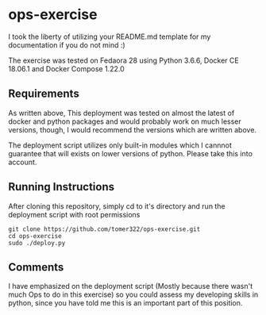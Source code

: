 # ops-exercise
I took the liberty of utilizing your README.md template for my documentation if you do not mind :)

The exercise was tested on Fedaora 28 using Python 3.6.6, Docker CE 18.06.1 and Docker Compose 1.22.0
## Requirements

As written above, This deployment was tested on almost the latest of docker and python packages and would probably work on much lesser versions, though, I would recommend the versions which are written above.

The deployment script utilizes only built-in modules which I cannnot guarantee that will exists on lower versions of python. Please take this into account.
## Running Instructions

After cloning this repository, simply cd to it's directory and run the deployment script with root permissions
```
git clone https://github.com/tomer322/ops-exercise.git
cd ops-exercise
sudo ./deploy.py
```

## Comments

I have emphasized on the deployment script (Mostly because there wasn't much Ops to do in this exercise) so you could assess my developing skills in python, since you have told me this is an important part of this position.

